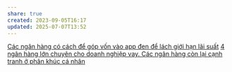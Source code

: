 ```yaml
---
share: true
created: 2023-09-05T16:17
updated: 2025-07-07T13:52
---
```

[Các ngân hàng có cách để góp vốn vào app đen để lách giới hạn lãi suất](../../../../%F0%9F%93%9CT%C3%A0i%20nguy%C3%AAn/Ch%C3%ADnh%20s%C3%A1ch%20c%C3%B4ng%20ty/T%E1%BB%95%20ch%E1%BB%A9c%20t%C3%ADn%20d%E1%BB%A5ng/T%E1%BB%95%20ch%E1%BB%A9c%20t%C3%ADn%20d%E1%BB%A5ng%20phi%20ng%C3%A2n%20h%C3%A0ng/C%C3%A1c%20ng%C3%A2n%20h%C3%A0ng%20c%C3%B3%20c%C3%A1ch%20%C4%91%E1%BB%83%20g%C3%B3p%20v%E1%BB%91n%20v%C3%A0o%20app%20%C4%91en%20%C4%91%E1%BB%83%20l%C3%A1ch%20gi%E1%BB%9Bi%20h%E1%BA%A1n%20l%C3%A3i%20su%E1%BA%A5t.md) 
[4 ngân hàng lớn chuyên cho doanh nghiệp vay. Các ngân hàng còn lại cạnh tranh ở phân khúc cá nhân](../../../../%F0%9F%93%9CT%C3%A0i%20nguy%C3%AAn/Ch%C3%ADnh%20s%C3%A1ch%20c%C3%B4ng%20ty/T%E1%BB%95%20ch%E1%BB%A9c%20t%C3%ADn%20d%E1%BB%A5ng/Ng%C3%A2n%20h%C3%A0ng/4%20ng%C3%A2n%20h%C3%A0ng%20l%E1%BB%9Bn%20chuy%C3%AAn%20cho%20doanh%20nghi%E1%BB%87p%20vay.%20C%C3%A1c%20ng%C3%A2n%20h%C3%A0ng%20c%C3%B2n%20l%E1%BA%A1i%20c%E1%BA%A1nh%20tranh%20%E1%BB%9F%20ph%C3%A2n%20kh%C3%BAc%20c%C3%A1%20nh%C3%A2n.md)